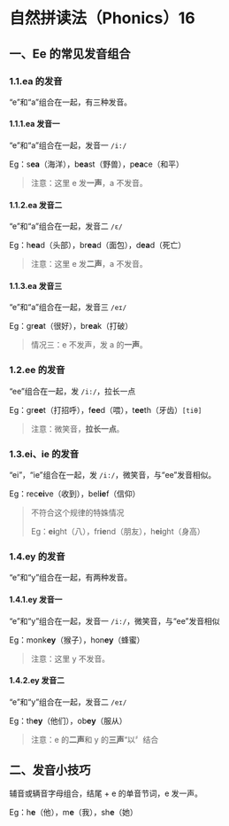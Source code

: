 # 自然拼读法（Phonics）16

## 一、Ee 的常见发音组合

### 1.1.ea 的发音

“e”和“a”组合在一起，有三种发音。

#### 1.1.1.ea 发音一

“e”和“a”组合在一起，发音一 `/i:/`

Eg：s**ea**（海洋），b**ea**st（野兽），p**ea**ce（和平）

> 注意：这里 e 发**一声**，a 不发音。

#### 1.1.2.ea 发音二

“e”和“a”组合在一起，发音二 `/ɛ/`

Eg：h**ea**d（头部），br**ea**d（面包），d**ea**d（死亡）

> 注意：这里 e 发**二声**，a 不发音。

#### 1.1.3.ea 发音三

“e”和“a”组合在一起，发音三 `/eɪ/`

Eg：gr**ea**t（很好），br**ea**k（打破）

> 情况三：e 不发声，发 a 的**一声**。

### 1.2.ee 的发音

“ee”组合在一起，发 `/i:/`，拉长一点

Eg：gr**ee**t（打招呼），f**ee**d（喂），t**ee**th（牙齿）`[tiθ]`

> 注意：微笑音，**拉长一点**。

### 1.3.ei、ie 的发音

“ei”，“ie”组合在一起，发 `/i:/`，微笑音，与“ee”发音相似。

Eg：rec**ei**ve（收到），bel**ie**f（信仰）

> 不符合这个规律的特姝情况
>
> Eg：**ei**ght（八），fr**ie**nd（朋友），h**ei**ght（身高）

### 1.4.ey 的发音

“e”和“y”组合在一起，有两种发音。

#### 1.4.1.ey 发音一

“e”和“y”组合在一起，发音一 `/i:/`，微笑音，与“ee”发音相似

Eg：monk**ey**（猴子），hon**ey**（蜂蜜）

> 注意：这里 y 不发音。

#### 1.4.2.ey 发音二

“e”和“y”组合在一起，发音二 `/eɪ/`

Eg：th**ey**（他们），ob**ey**（服从）

> 注意：e 的**二声**和 y 的**三声**“以〞结合

## 二、发音小技巧

辅音或辆音字母组合，结尾 + e 的单音节词，e 发一声。

Eg：h**e**（他），m**e**（我），sh**e**（她）
